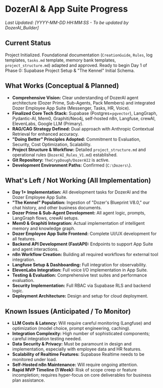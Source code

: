 # DozerAI & App Suite Progress

*Last Updated: [YYYY-MM-DD HH:MM:SS - To be updated by DozerAI_Builder]*

## Current Status

Project Initialized. Foundational documentation (`CreationGuide`, `Rules`, log templates, `tasks.md` template, memory bank templates, `project_structure.md`) adapted and approved.
Ready to begin Day 1 of Phase 0: Supabase Project Setup & "The Kennel" Initial Schema.

## What Works (Conceptual & Planned)

- **Comprehensive Vision:** Clear understanding of DozerAI agent architecture (Dozer Prime, Sub-Agents, Pack Members) and integrated Dozer Employee App Suite (Messenger, Tasks, HR, Voice).
- **Finalized Core Tech Stack:** Supabase (Postgres+`pgvector`), LangGraph, Pydantic-AI, Mem0, Graphiti/Neo4j, self-hosted n8n, Langfuse, crewAI, ElevenLabs, Google LLM (Primary).
- **RAG/CAG Strategy Defined:** Dual approach with Anthropic Contextual Retrieval for enhanced accuracy.
- **"Doing Better" Principles Adopted:** Commitment to Evaluation, Security, Cost Optimization, Scalability.
- **Project Structure & Workflow:** Detailed `project_structure.md` and operational rules (`DozerAI_Rules_V1.md`) established.
- **Git Repository:** `TheCrypDough/DozerAI2` is active.
- **Development Environment Paths:** Confirmed (`C:\Dozers\`).

## What's Left / Not Working (All Implementation)

- **Day 1+ Implementation:** All development tasks for DozerAI and the Dozer Employee App Suite.
- **"The Kennel" Population:** Ingestion of "Dozer's Blueprint V8.0," our chat history, and other business documents.
- **Dozer Prime & Sub-Agent Development:** All agent logic, prompts, LangGraph flows, crewAI setups.
- **Mem0 & Graphiti Integration:** Actual implementation of intelligent memory and knowledge graph.
- **Dozer Employee App Suite Frontend:** Complete UI/UX development for all features.
- **Backend API Development (FastAPI):** Endpoints to support App Suite and agent interactions.
- **n8n Workflow Creation:** Building all required workflows for external tool integration.
- **Langfuse Setup & Dashboarding:** Full integration for observability.
- **ElevenLabs Integration:** Full voice I/O implementation in App Suite.
- **Testing & Evaluation:** Comprehensive test suites and performance evaluation.
- **Security Implementation:** Full RBAC via Supabase RLS and backend logic.
- **Deployment Architecture:** Design and setup for cloud deployment.

## Known Issues (Anticipated / To Monitor)

- **LLM Costs & Latency:** Will require careful monitoring (Langfuse) and optimization (model choice, prompt engineering, caching).
- **Integration Complexity:** High number of sophisticated components; careful integration testing needed.
- **Data Security & Privacy:** Must be paramount in design and implementation, especially with employee data and HR features.
- **Scalability of Realtime Features:** Supabase Realtime needs to be monitored under load.
- **Self-Hosted n8n Maintenance:** Will require ongoing attention.
- **Rapid MVP Timeline (1 Week):** Risk of scope creep or feature incompletion; requires hyper-focus on core deliverables for business plan assistance.